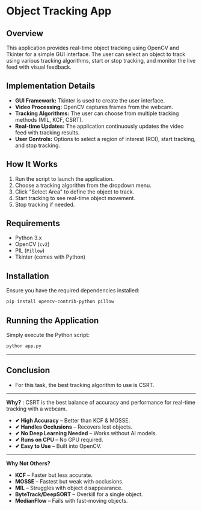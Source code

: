 # Object Tracking App

## Overview

This application provides real-time object tracking using OpenCV and Tkinter for a simple GUI interface. The user can select an object to track using various tracking algorithms, start or stop tracking, and monitor the live feed with visual feedback.

## Implementation Details

- **GUI Framework:** Tkinter is used to create the user interface.
- **Video Processing:** OpenCV captures frames from the webcam.
- **Tracking Algorithms:** The user can choose from multiple tracking methods (MIL, KCF, CSRT).
- **Real-time Updates:** The application continuously updates the video feed with tracking results.
- **User Controls:** Options to select a region of interest (ROI), start tracking, and stop tracking.

## How It Works

1. Run the script to launch the application.
2. Choose a tracking algorithm from the dropdown menu.
3. Click "Select Area" to define the object to track.
4. Start tracking to see real-time object movement.
5. Stop tracking if needed.

## Requirements

- Python 3.x
- OpenCV (`cv2`)
- PIL (`Pillow`)
- Tkinter (comes with Python)

## Installation

Ensure you have the required dependencies installed:

```bash
pip install opencv-contrib-python pillow
```

## Running the Application

Simply execute the Python script:

```bash
python app.py
```

---

## **Conclusion**

- For this task, the best tracking algorithm to use is CSRT. 
---

 **Why?** : CSRT is the best balance of accuracy and performance for real-time tracking with a webcam.

- **✔ High Accuracy** – Better than KCF & MOSSE.
- **✔ Handles Occlusions** – Recovers lost objects.
- **✔ No Deep Learning Needed** – Works without AI models.
- **✔ Runs on CPU** – No GPU required.
- **✔ Easy to Use** – Built into OpenCV.
---

**Why Not Others?**

- **KCF** – Faster but less accurate.
- **MOSSE** – Fastest but weak with occlusions.
- **MIL** – Struggles with object disappearance.
- **ByteTrack/DeepSORT** – Overkill for a single object.
- **MedianFlow** – Fails with fast-moving objects.
